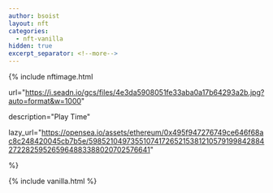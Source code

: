 ```yaml
---
author: bsoist
layout: nft
categories:
  - nft-vanilla
hidden: true
excerpt_separator: <!--more-->
---
```

{% include nftimage.html 

url="https://i.seadn.io/gcs/files/4e3da5908051fe33aba0a17b64293a2b.jpg?auto=format&w=1000"

description="Play Time"

lazy_url="https://opensea.io/assets/ethereum/0x495f947276749ce646f68ac8c248420045cb7b5e/5985210497355107417265215381210579199842884272282595265964883388020702576641"

%}


<!--more-->
{% include vanilla.html %}
